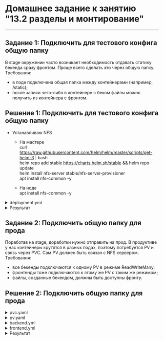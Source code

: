 # Домашнее задание к занятию "13.2 разделы и монтирование"

---
## Задание 1: Подключить для тестового конфига общую папку

В stage окружении часто возникает необходимость отдавать статику бекенда сразу фронтом. Проще всего сделать это через общую папку. Требования:
* в поде подключена общая папка между контейнерами (например, /static);
* после записи чего-либо в контейнере с беком файлы можно получить из контейнера с фронтом.

## Решение 1: Подключить для тестового конфига общую папку

  - Устанавливаю NFS  
    - На мастере  
curl https://raw.githubusercontent.com/helm/helm/master/scripts/get-helm-3 | bash  
helm repo add stable https://charts.helm.sh/stable && helm repo update  
helm install nfs-server stable/nfs-server-provisioner  
apt install nfs-common -y  

    - На ноде  
apt install nfs-common -y  

<details><summary>deployment.yml</summary>

```
apiVersion: apps/v1
kind: Deployment
metadata:
  labels:
    app: apps
  name: apps
  namespace: default
spec:
  selector:
    matchLabels:
      app: apps
  replicas: 1
  template:
    metadata:
      labels:
        app: apps
    spec:
      containers:
      - image: panmonster/netorep:my_frontend
        imagePullPolicy: IfNotPresent
        name: backend
        volumeMounts:
          - mountPath: "/static"
            name: static
      - image: panmonster/netorep:my_backend
        imagePullPolicy: IfNotPresent
        name: frontend
        volumeMounts:
          - mountPath: "/tmp/cache"
            name: static
      volumes:
        - name: static
          emptyDir: {}
```

</details>

<details><summary>Результат</summary>

```

vagrant@node1:~$ kubectl get pods
NAME                                  READY   STATUS      RESTARTS       AGE
apps-75596b9b96-lftj8                 2/2     Running     1 (32m ago)   174m
nfs-server-nfs-server-provisioner-0   1/1     Running     0             161m

vagrant@node1:~$ kubectl exec apps-75596b9b96-lftj8 -c backend -- sh -c "echo 'test' > /static/test.txt"

vagrant@node1:~$ kubectl exec apps-75596b9b96-lftj8 -c frontend -- ls -l /tmp/cache/
total 4
-rw-r--r-- 1 root root 5 Sep 20 13:34 test.txt

vagrant@node1:~$ kubectl exec apps-75596b9b96-lftj8 -c frontend -- cat /tmp/cache/test.txt
test
```

</details>

## Задание 2: Подключить общую папку для прода

Поработав на stage, доработки нужно отправить на прод. В продуктиве у нас контейнеры крутятся в разных подах, поэтому потребуется PV и связь через PVC. Сам PV должен быть связан с NFS сервером. Требования:
* все бекенды подключаются к одному PV в режиме ReadWriteMany;
* фронтенды тоже подключаются к этому же PV с таким же режимом;
* файлы, созданные бекендом, должны быть доступны фронту.



## Решение 2: Подключить общую папку для прода

<details><summary>pvc.yaml</summary>

```
---
apiVersion: v1
kind: PersistentVolumeClaim
metadata:
  name: pvc
spec:
  storageClassName: "test"
  accessModes:
    - ReadWriteOnce
  resources:
    requests:
      storage: 1Gi
```

</details>

<details><summary>pv.yaml</summary>

```
apiVersion: v1
kind: PersistentVolume
metadata:
  name: pv
spec:
  storageClassName: "test"
  accessModes:
    - ReadWriteOnce
  capacity:
    storage: 1Gi
  hostPath:
    path: /data/pv
```

</details>

<details><summary>backend.yml</summary>

```
---
apiVersion: apps/v1
kind: Deployment
metadata:
  labels:
    app: backend
  name: backend
  namespace: default
spec:
  selector:
    matchLabels:
      app: backend
  replicas: 1
  template:
    metadata:
      labels:
        app: backend
    spec:
      initContainers:
      containers:
      - image: panmonster/netorep:my_backend
        imagePullPolicy: IfNotPresent
        name: backend
        env:
          - name: DATABASE_URL
            value: postgres://postgres:postgres@db:5432/news
        volumeMounts:
          - mountPath: "/static"
            name: my-volume
      volumes:
        - name: my-volume
          persistentVolumeClaim:
            claimName: pvc
---
apiVersion: v1
kind: Service
metadata:
  labels:
    app: backend
  name: backend
  namespace: default
spec:
  type: ClusterIP
  ports:
  - name: backend
    port: 9000
    protocol: TCP
    targetPort: 9000
  selector:
    app: backend
```

</details>

<details><summary>frontend.yml</summary>

```
---
apiVersion: apps/v1
kind: Deployment
metadata:
  labels:
    app: frontend
  name: frontend
  namespace: default
spec:
  selector:
    matchLabels:
      app: frontend
  replicas: 1
  template:
    metadata:
      labels:
        app: frontend
    spec:
      containers:
      - image: panmonster/netorep:my_frontend
        imagePullPolicy: IfNotPresent
        name: frontend
        env:
          - name: BASE_URL
            value: http://backend:9000
        volumeMounts:
          - mountPath: "/tmp/cache"
            name: my-volume
      volumes:
        - name: my-volume
          persistentVolumeClaim:
            claimName: pvc
---
apiVersion: v1
kind: Service
metadata:
  labels:
    app: frontend
  name: frontend
  namespace: default
spec:
  type: ClusterIP
  ports:
  - name: frontend
    port: 80
    protocol: TCP
    targetPort: 80
  selector:
    app: frontend
```

</details>

<details><summary>Результат</summary>

 - Проеряю работу волюма
 
```
vagrant@node1:~$ kubectl get po,pv,pvc
NAME                                      READY   STATUS    RESTARTS      AGE
pod/backend-b88b5768c-ww48v               1/1     Running   0             19m
pod/frontend-649b45f857-hgm9t             1/1     Running   0             15m
pod/nfs-server-nfs-server-provisioner-0   1/1     Running   1 (75m ago)   3h27m

NAME                  CAPACITY   ACCESS MODES   RECLAIM POLICY   STATUS   CLAIM         STORAGECLASS   REASON   AGE
persistentvolume/pv   1Gi        RWO            Retain           Bound    default/pvc                           36m

NAME                        STATUS   VOLUME   CAPACITY   ACCESS MODES   STORAGECLASS   AGE
persistentvolumeclaim/pvc   Bound    pv       2Gi        RWO                           36m

vagrant@node1:~$ kubectl exec backend-b88b5768c-ww48v -c backend -- sh -c "echo 'test' > /static/test.txt"

vagrant@node1:~$ kubectl exec frontend-649b45f857-hgm9t -c frontend -- ls -l /tmp/cache/
total 4
-rw-r--r-- 1 root root 5 Sep 20 15:47 test.txt

vagrant@node1:~$ kubectl exec frontend-649b45f857-hgm9t -c frontend -- cat /tmp/cache/test.txt
test
```

 - Пересоздаю поды и проверяю сохранность информации на волюме
 
 ```
vagrant@node1:~$ kubectl delete deployment backend
deployment.apps "backend" deleted

vagrant@node1:~$ kubectl delete deployment frontend
deployment.apps "frontend" deleted

vagrant@node1:~$ kubectl get po,pv,pvc
NAME                                      READY   STATUS    RESTARTS      AGE
pod/nfs-server-nfs-server-provisioner-0   1/1     Running   1 (80m ago)   3h32m

NAME                  CAPACITY   ACCESS MODES   RECLAIM POLICY   STATUS   CLAIM         STORAGECLASS   REASON   AGE
persistentvolume/pv   1Gi        RWO            Retain           Bound    default/pvc                           40m

NAME                        STATUS   VOLUME   CAPACITY   ACCESS MODES   STORAGECLASS   AGE
persistentvolumeclaim/pvc   Bound    pv       2Gi        RWO                           41m

vagrant@node1:~$ kubectl apply -f bak.yml
deployment.apps/backend created
service/backend unchanged

vagrant@node1:~$ kubectl apply -f front.yml
deployment.apps/frontend created
service/frontend unchanged

vagrant@node1:~$ kubectl get po,pv,pvc
NAME                                      READY   STATUS    RESTARTS      AGE
pod/backend-b88b5768c-znwmh               1/1     Running   0             13s
pod/frontend-649b45f857-nl8wr             1/1     Running   0             6s
pod/nfs-server-nfs-server-provisioner-0   1/1     Running   1 (80m ago)   3h32m

NAME                  CAPACITY   ACCESS MODES   RECLAIM POLICY   STATUS   CLAIM         STORAGECLASS   REASON   AGE
persistentvolume/pv   1Gi        RWO            Retain           Bound    default/pvc                           41m

NAME                        STATUS   VOLUME   CAPACITY   ACCESS MODES   STORAGECLASS   AGE
persistentvolumeclaim/pvc   Bound    pv       2Gi        RWO                           42m

vagrant@node1:~$ kubectl exec frontend-649b45f857-nl8wr -c frontend -- cat /tmp/cache/test.txt
test
 ```
 
 - Проверяю наличие созданного файла локально
 
```
vagrant@node2:~$ cd /data/pv

vagrant@node2:/data/pv$ ls
test.txt

vagrant@node2:/data/pv$
```

</details>
